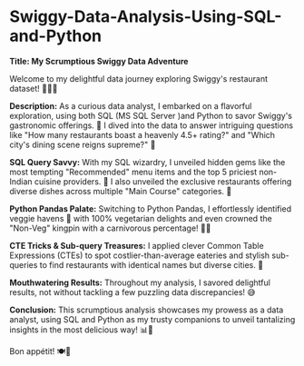 # Swiggy-Data-Analysis-Using-SQL-and-Python

**Title: My Scrumptious Swiggy Data Adventure**

Welcome to my delightful data journey exploring Swiggy's restaurant dataset! 🍔🍕🍣

**Description:**
As a curious data analyst, I embarked on a flavorful exploration, using both SQL (MS SQL Server )and Python to savor Swiggy's gastronomic offerings. 🌟 I dived into the data to answer intriguing questions like "How many restaurants boast a heavenly 4.5+ rating?" and "Which city's dining scene reigns supreme?" 🌆

**SQL Query Savvy:**
With my SQL wizardry, I unveiled hidden gems like the most tempting "Recommended" menu items and the top 5 priciest non-Indian cuisine providers. 💸 I also unveiled the exclusive restaurants offering diverse dishes across multiple "Main Course" categories. 🍛

**Python Pandas Palate:**
Switching to Python Pandas, I effortlessly identified veggie havens 🌱 with 100% vegetarian delights and even crowned the "Non-Veg" kingpin with a carnivorous percentage! 🍗🍖

**CTE Tricks & Sub-query Treasures:**
I applied clever Common Table Expressions (CTEs) to spot costlier-than-average eateries and stylish sub-queries to find restaurants with identical names but diverse cities. 🌆

**Mouthwatering Results:**
Throughout my analysis, I savored delightful results, not without tackling a few puzzling data discrepancies! 😅

**Conclusion:**
This scrumptious analysis showcases my prowess as a data analyst, using SQL and Python as my trusty companions to unveil tantalizing insights in the most delicious way! 📊🍱

Bon appétit! 🍽️🎉
